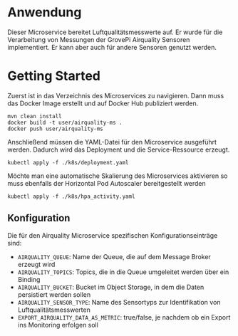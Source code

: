 # Anwendung
Dieser Microservice bereitet Luftqualitätsmesswerte auf.
Er wurde für die Verarbeitung von Messungen der GrovePi Airquality Sensoren implementiert.
Er kann aber auch für andere Sensoren genutzt werden.

# Getting Started
Zuerst ist in das Verzeichnis des Microservices zu navigieren.
Dann muss das Docker Image erstellt und auf Docker Hub publiziert werden.
```
mvn clean install
docker build -t user/airquality-ms .
docker push user/airquality-ms
```
Anschließend müssen die YAML-Datei für den Microservice ausgeführt werden.
Dadurch wird das Deployment und die Service-Ressource erzeugt.
````
kubectl apply -f ./k8s/deployment.yaml
````
Möchte man eine automatische Skalierung des Microservices aktivieren so muss ebenfalls der Horizontal Pod Autoscaler bereitgestellt werden
````
kubectl apply -f ./k8s/hpa_activity.yaml
````

## Konfiguration
Die für den Airquality Microservice spezifischen Konfigurationseinträge sind:
* `AIRQUALITY_QUEUE`: Name der Queue, die auf dem Message Broker erzeugt wird
* `AIRQUALITY_TOPICS`: Topics, die in die Queue umgeleitet werden über ein Binding
* `AIRQUALITY_BUCKET`: Bucket im Object Storage, in dem die Daten persistiert werden sollen
* `AIRQUALITY_SENSOR_TYPE`: Name des Sensortyps zur Identifikation von Luftqualitätsmesswerten
* `EXPORT_AIRQUALITY_DATA_AS_METRIC`: true/false, je nachdem ob ein Export ins Monitoring erfolgen soll